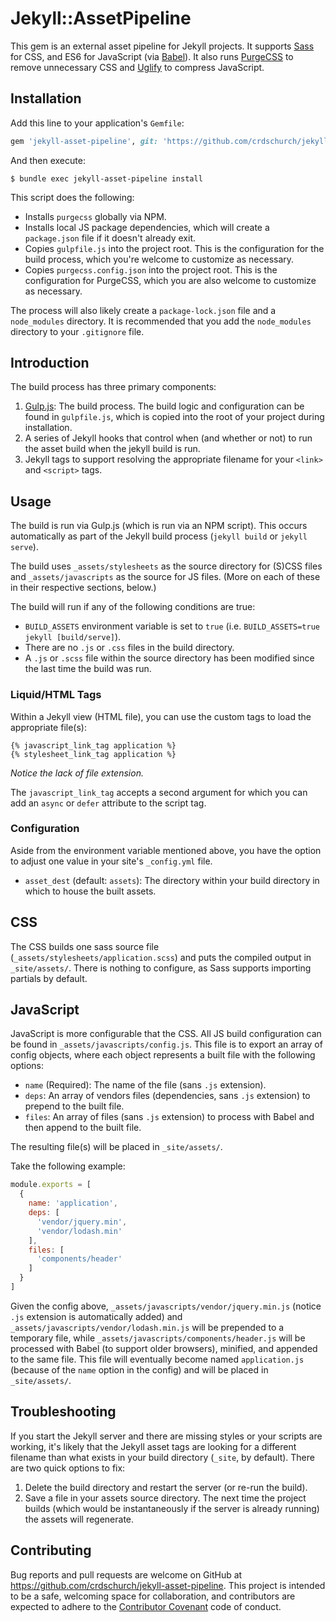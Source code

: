 # Jekyll::AssetPipeline

This gem is an external asset pipeline for Jekyll projects. It supports [Sass](https://sass-lang.com/) for CSS, and ES6 for JavaScript (via [Babel](https://babeljs.io/)). It also runs [PurgeCSS](https://www.purgecss.com/) to remove unnecessary CSS and [Uglify](https://github.com/mishoo/UglifyJS2) to compress JavaScript.

Installation
----------

Add this line to your application's `Gemfile`:

```rb
gem 'jekyll-asset-pipeline', git: 'https://github.com/crdschurch/jekyll-asset-pipeline', tag: '0.0.1'
```

And then execute:

    $ bundle exec jekyll-asset-pipeline install

This script does the following:

- Installs `purgecss` globally via NPM.
- Installs local JS package dependencies, which will create a `package.json` file if it doesn't already exit.
- Copies `gulpfile.js` into the project root. This is the configuration for the build process, which you're welcome to customize as necessary.
- Copies `purgecss.config.json` into the project root. This is the configuration for PurgeCSS, which you are also welcome to customize as necessary.

The process will also likely create a `package-lock.json` file and a `node_modules` directory. It is recommended that you add the `node_modules` directory to your `.gitignore` file.

Introduction
----------

The build process has three primary components:

1. [Gulp.js](https://gulpjs.com/): The build process. The build logic and configuration can be found in `gulpfile.js`, which is copied into the root of your project during installation.
2. A series of Jekyll hooks that control when (and whether or not) to run the asset build when the jekyll build is run.
3. Jekyll tags to support resolving the appropriate filename for your `<link>` and `<script>` tags.

Usage
----------

The build is run via Gulp.js (which is run via an NPM script). This occurs automatically as part of the Jekyll build process (`jekyll build` or `jekyll serve`).

The build uses `_assets/stylesheets` as the source directory for (S)CSS files and `_assets/javascripts` as the source for JS files. (More on each of these in their respective sections, below.)

The build will run if any of the following conditions are true:

- `BUILD_ASSETS` environment variable is set to `true` (i.e. `BUILD_ASSETS=true jekyll [build/serve]`).
- There are no `.js` or `.css` files in the build directory.
- A `.js` or `.scss` file within the source directory has been modified since the last time the build was run.

### Liquid/HTML Tags

Within a Jekyll view (HTML file), you can use the custom tags to load the appropriate file(s):

```liquid
{% javascript_link_tag application %}
{% stylesheet_link_tag application %}
```

_Notice the lack of file extension._

The `javascript_link_tag` accepts a second argument for which you can add an `async` or `defer` attribute to the script tag.

### Configuration

Aside from the environment variable mentioned above, you have the option to adjust one value in your site's `_config.yml` file.

- `asset_dest` (default: `assets`): The directory within your build directory in which to house the built assets.

CSS
----------

The CSS builds one sass source file (`_assets/stylesheets/application.scss`) and puts the compiled output in `_site/assets/`. There is nothing to configure, as Sass supports importing partials by default.

JavaScript
----------

JavaScript is more configurable that the CSS. All JS build configuration can be found in `_assets/javascripts/config.js`. This file is to export an array of config objects, where each object represents a built file with the following options:

- `name` (Required): The name of the file (sans `.js` extension).
- `deps`: An array of vendors files (dependencies, sans `.js` extension) to prepend to the built file.
- `files`: An array of files (sans `.js` extension) to process with Babel and then append to the built file.

The resulting file(s) will be placed in `_site/assets/`.

Take the following example:

```js
module.exports = [
  {
    name: 'application',
    deps: [
      'vendor/jquery.min',
      'vendor/lodash.min'
    ],
    files: [
      'components/header'
    ]
  }
]
```

Given the config above, `_assets/javascripts/vendor/jquery.min.js` (notice `.js` extension is automatically added) and `_assets/javascripts/vendor/lodash.min.js` will be prepended to a temporary file, while `_assets/javascripts/components/header.js` will be processed with Babel (to support older browsers), minified, and appended to the same file. This file will eventually become named `application.js` (because of the `name` option in the config) and will be placed in `_site/assets/`.

Troubleshooting
----------

If you start the Jekyll server and there are missing styles or your scripts are working, it's likely that the Jekyll asset tags are looking for a different filename than what exists in your build directory (`_site`, by default). There are two quick options to fix:

1. Delete the build directory and restart the server (or re-run the build).
2. Save a file in your assets source directory. The next time the project builds (which would be instantaneously if the server is already running) the assets will regenerate.

Contributing
----------

Bug reports and pull requests are welcome on GitHub at https://github.com/crdschurch/jekyll-asset-pipeline. This project is intended to be a safe, welcoming space for collaboration, and contributors are expected to adhere to the [Contributor Covenant](http://contributor-covenant.org) code of conduct.
